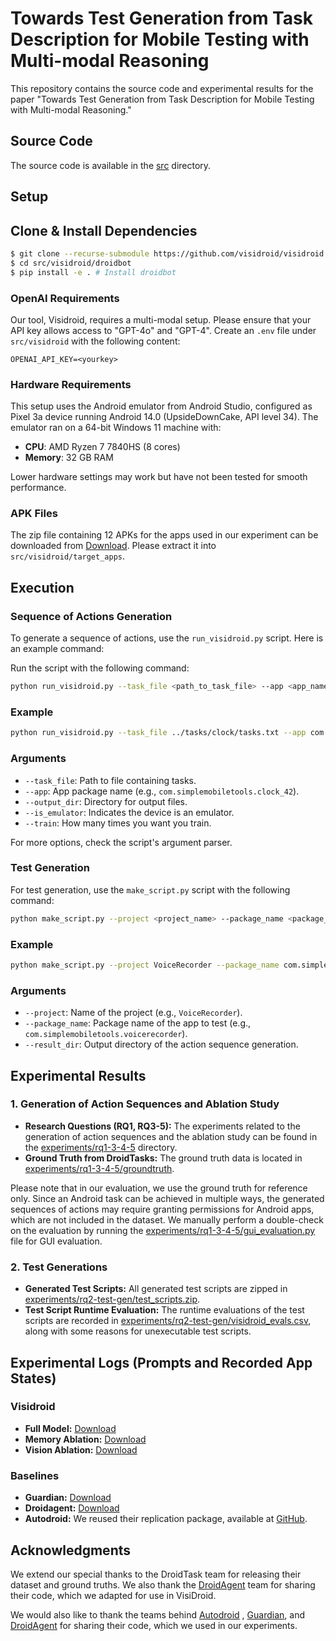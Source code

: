 # Towards Test Generation from Task Description for Mobile Testing with Multi-modal Reasoning

This repository contains the source code and experimental results for the paper "Towards Test Generation from Task Description for Mobile Testing with Multi-modal Reasoning."


## Source Code

The source code is available in the [src](src) directory.

## Setup

## Clone & Install Dependencies

```bash
$ git clone --recurse-submodule https://github.com/visidroid/visidroid
$ cd src/visidroid/droidbot
$ pip install -e . # Install droidbot
```

### OpenAI Requirements

Our tool, Visidroid, requires a multi-modal setup. Please ensure that your API key allows access to "GPT-4o" and "GPT-4". Create an `.env` file under `src/visidroid` with the following content:

```plaintext
OPENAI_API_KEY=<yourkey>
```

### Hardware Requirements

This setup uses the Android emulator from Android Studio, configured as Pixel 3a device running Android 14.0 (UpsideDownCake, API level 34). The emulator ran on a 64-bit Windows 11 machine with:

- **CPU**: AMD Ryzen 7 7840HS (8 cores)
- **Memory**: 32 GB RAM

Lower hardware settings may work but have not been tested for smooth performance.

### APK Files

The zip file containing 12 APKs for the apps used in our experiment can be downloaded from [Download](https://drive.google.com/file/d/1Q3OZwROO7K2Zm5AhFZzrdX82UPUkOBN7/view?usp=drive_link). Please extract it into `src/visidroid/target_apps`.


## Execution

### Sequence of Actions Generation

To generate a sequence of actions, use the `run_visidroid.py` script. Here is an example command:

Run the script with the following command:

```bash
python run_visidroid.py --task_file <path_to_task_file> --app <app_name> --output_dir <output_directory> --is_emulator --train <train_level>
```

### Example

```bash
python run_visidroid.py --task_file ../tasks/clock/tasks.txt --app com.simplemobiletools.clock_42 --output_dir ../evaluation/data_new/VoiceRecorder --is_emulator --train 3
```

### Arguments

- `--task_file`: Path to file containing tasks.
- `--app`: App package name (e.g., `com.simplemobiletools.clock_42`).
- `--output_dir`: Directory for output files.
- `--is_emulator`: Indicates the device is an emulator.
- `--train`: How many times you want you train.

For more options, check the script's argument parser.

### Test Generation

For test generation, use the `make_script.py` script with the following command:

```bash
python make_script.py --project <project_name> --package_name <package_name> --result_dir <result_directory>
```

### Example

```bash
python make_script.py --project VoiceRecorder --package_name com.simplemobiletools.voicerecorder --result_dir ../evaluation/data_new/Contacts_26/training_phase/train
```

### Arguments

- `--project`: Name of the project (e.g., `VoiceRecorder`).
- `--package_name`: Package name of the app to test (e.g., `com.simplemobiletools.voicerecorder`).
- `--result_dir`: Output directory of the action sequence generation.


## Experimental Results

### 1. Generation of Action Sequences and Ablation Study

- **Research Questions (RQ1, RQ3-5):** The experiments related to the generation of action sequences and the ablation study can be found in the [experiments/rq1-3-4-5](experiments/rq1-3-4-5) directory.
- **Ground Truth from DroidTasks:** The ground truth data is located in [experiments/rq1-3-4-5/groundtruth](experiments/rq1-3-4-5/groundtruth).

Please note that in our evaluation, we use the ground truth for reference only. Since an Android task can be achieved in multiple ways, the generated sequences of actions may require granting permissions for Android apps, which are not included in the dataset. We manually perform a double-check on the evaluation by running the [experiments/rq1-3-4-5/gui_evaluation.py](experiments/rq1-3-4-5/gui_evaluation.py) file for GUI evaluation.

### 2. Test Generations

- **Generated Test Scripts:** All generated test scripts are zipped in [experiments/rq2-test-gen/test_scripts.zip](experiments/rq2-test-gen/test_scripts.zip).
- **Test Script Runtime Evaluation:** The runtime evaluations of the test scripts are recorded in [experiments/rq2-test-gen/visidroid_evals.csv](experiments/rq2-test-gen/visidroid_evals.csv), along with some reasons for unexecutable test scripts.

## Experimental Logs (Prompts and Recorded App States)

### Visidroid

- **Full Model:** [Download](https://drive.google.com/file/d/1OaGa_iiYgbVnwP2Q7oPcPzoO68-AXXwp/view?usp=drive_link)
- **Memory Ablation:** [Download](https://drive.google.com/file/d/1NrXmXDjKfBk3BBgPhv2FrqhAFYnJBoBK/view?usp=drive_link)
- **Vision Ablation:** [Download](https://drive.google.com/file/d/1Ew-M3fuQdk9AVH6B78dhJk1r4TtSa04b/view?usp=drive_link)

### Baselines

- **Guardian:** [Download](https://drive.google.com/file/d/1hb8cfiDvALWW5rssuHyhdcbMM4BMryu_/view?usp=drive_link)
- **Droidagent:** [Download](https://drive.google.com/file/d/1YQn70w3vl6NYQQxAfD24xUdjFv-s24xx/view?usp=drive_link)
- **Autodroid:** We reused their replication package, available at [GitHub](https://github.com/autodroid-sys/artifacts/tree/main).

## Acknowledgments

We extend our special thanks to the DroidTask team for releasing their dataset and ground truths. We also thank the [DroidAgent](https://github.com/coinse/droidagent) team for sharing their code, which we adapted for use in VisiDroid.

We would also like to thank the teams behind [Autodroid](https://github.com/MobileLLM/AutoDroid) , [Guardian](https://github.com/PKU-ASE-RISE/Guardian), and [DroidAgent](https://github.com/coinse/droidagent) for sharing their code, which we used in our experiments.